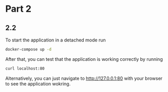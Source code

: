 # Part 2

## 2.2

To start the application in a detached mode run

```bash
docker-compose up -d
```

After that, you can test that the application is working correctly by running

```bash
curl localhost:80
```

Alternatively, you can just navigate to http://127.0.0.1:80 with your browser to see the application wokring.
